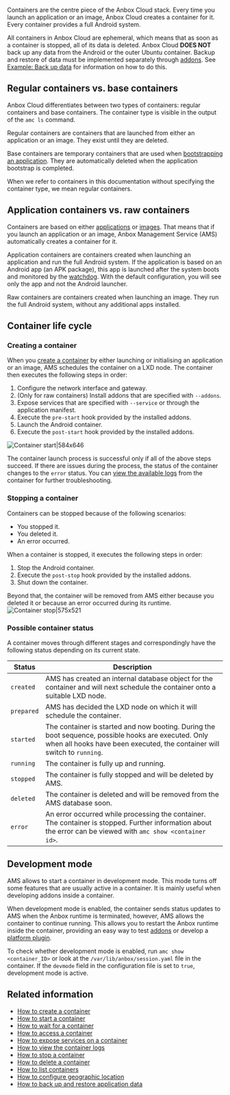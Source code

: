 Containers are the centre piece of the Anbox Cloud stack. Every time you launch an application or an image, Anbox Cloud creates a container for it. Every container provides a full Android system.

All containers in Anbox Cloud are ephemeral, which means that as soon as a container is stopped, all of its data is deleted. Anbox Cloud **DOES NOT** back up any data from the Android or the outer Ubuntu container. Backup and restore of data must be implemented separately through [addons](https://discourse.ubuntu.com/t/addons/25293). See [Example: Back up data](https://discourse.ubuntu.com/t/example-back-up-data/25289) for information on how to do this.

<a name="regular-vs-base"></a>
## Regular containers vs. base containers

Anbox Cloud differentiates between two types of containers: regular containers and base containers. The container type is visible in the output of the `amc ls` command.

Regular containers are containers that are launched from either an application or an image. They exist until they are deleted.

Base containers are temporary containers that are used when [bootstrapping an application](https://discourse.ubuntu.com/t/managing-applications/17760#bootstrap). They are automatically deleted when the application bootstrap is completed.

When we refer to containers in this documentation without specifying the container type, we mean regular containers.

<a name="application-vs-raw"></a>
## Application containers vs. raw containers

Containers are based on either [applications](https://discourse.ubuntu.com/t/managing-applications/17760) or [images](https://discourse.ubuntu.com/t/provided-images/24185). That means that if you launch an application or an image, Anbox Management Service (AMS) automatically creates a container for it.

Application containers are containers created when launching an application and run the full Android system. If the application is based on an Android app (an APK package), this app is launched after the system boots and monitored by the [watchdog](https://discourse.ubuntu.com/t/application-manifest/24197#watchdog). With the default configuration, you will see only the app and not the Android launcher.

Raw containers are containers created when launching an image. They run the full Android system, without any additional apps installed.

## Container life cycle

### Creating a container

When you [create a container](https://discourse.ubuntu.com/t/launch-a-container/24327) by either launching or initialising an application or an image, AMS schedules the container on a LXD node. The container then executes the following steps in order:

1. Configure the network interface and gateway.
1. (Only for raw containers) Install addons that are specified with `--addons`.
1. Expose services that are specified with `--service` or through the application manifest.
1. Execute the `pre-start` hook provided by the installed addons.
1. Launch the Android container.
1. Execute the `post-start` hook provided by the installed addons.

![Container start|584x646](https://assets.ubuntu.com/v1/230fd172-container_start.png)

The container launch process is successful only if all of the above steps succeed. If there are issues during the process, the status of the container changes to the `error` status. You can [view the available logs](https://discourse.ubuntu.com/t/view-the-container-logs/24329) from the container for further troubleshooting.

### Stopping a container

Containers can be stopped because of the following scenarios:

- You stopped it.
- You deleted it.
- An error occurred.

When a container is stopped, it executes the following steps in order:

1. Stop the Android container.
2. Execute the `post-stop` hook provided by the installed addons.
3. Shut down the container.

Beyond that, the container will be removed from AMS either because you deleted it or because an error occurred during its runtime.
![Container stop|575x521](https://assets.ubuntu.com/v1/0377512e-container_stop.png)

### Possible container status

A container moves through different stages and correspondingly have the following status depending on its current state.

Status            |  Description
----------------|------------
`created`     | AMS has created an internal database object for the container and will next schedule the container onto a suitable LXD node.
`prepared` | AMS has decided the LXD node on which it will schedule the container.
`started` | The container is started and now booting. During the boot sequence, possible hooks are executed. Only when all hooks have been executed, the container will switch to `running`.
`running` | The container is fully up and running.
`stopped` | The container is fully stopped and will be deleted by AMS.
`deleted` | The container is deleted and will be removed from the AMS database soon.
`error` | An error occurred while processing the container. The container is stopped. Further information about the error can be viewed with `amc show <container id>`.

<a name="dev-mode"></a>
## Development mode

AMS allows to start a container in development mode. This mode turns off some features that are usually active in a container. It is mainly useful when developing addons inside a container.

When development mode is enabled, the container sends status updates to AMS when the Anbox runtime is terminated, however, AMS allows the container to continue running. This allows you to restart the Anbox runtime inside the container, providing an easy way to test [addons](https://discourse.ubuntu.com/t/addons/25293) or develop a [platform plugin](https://anbox-cloud.github.io/latest/anbox-platform-sdk/).

To check whether development mode is enabled, run `amc show <container_ID>` or look at the `/var/lib/anbox/session.yaml` file in the container. If the `devmode` field in the configuration file is set to `true`, development mode is active.

## Related information

 * [How to create a container](https://discourse.ubuntu.com/t/launch-a-container/24327)
 * [How to start a container](https://discourse.ubuntu.com/t/how-to-start-a-container/33924)
 * [How to wait for a container](https://discourse.ubuntu.com/t/wait-for-a-container/24330)
 * [How to access a container](https://discourse.ubuntu.com/t/access-containers-remotely/17772)
 * [How to expose services on a container](https://discourse.ubuntu.com/t/expose-services-on-a-container/24326)
 * [How to view the container logs](https://discourse.ubuntu.com/t/view-the-container-logs/24329)
 * [How to stop a container](https://discourse.ubuntu.com/t/how-to-stop-a-container/33925)
 * [How to delete a container](https://discourse.ubuntu.com/t/delete-a-container/24325)
 * [How to list containers](https://discourse.ubuntu.com/t/list-containers/24328)
 * [How to configure geographic location](https://discourse.ubuntu.com/t/usecase-container-configuration/17782)
 * [How to back up and restore application data](https://discourse.ubuntu.com/t/back-up-and-restore-application-data/24183)

